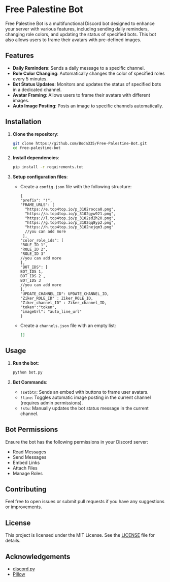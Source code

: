 # Free Palestine Bot

Free Palestine Bot is a multifunctional Discord bot designed to enhance your server with various features, including sending daily reminders, changing role colors, and updating the status of specified bots. This bot also allows users to frame their avatars with pre-defined images.

## Features

- **Daily Reminders**: Sends a daily message to a specific channel.
- **Role Color Changing**: Automatically changes the color of specified roles every 5 minutes.
- **Bot Status Updates**: Monitors and updates the status of specified bots in a dedicated channel.
- **Avatar Framing**: Allows users to frame their avatars with different images.
- **Auto Image Posting**: Posts an image to specific channels automatically.

## Installation

1. **Clone the repository**:
    ```sh
    git clone https://github.com/Boda335/Free-Palestine-Bot.git
    cd free-palestine-bot
    ```

2. **Install dependencies**:
    ```sh
    pip install -r requirements.txt
    ```

3. **Setup configuration files**:
    - Create a `config.json` file with the following structure:
      ```
      {
      "prefix": "!",
      "FRAME_URLS": [
        "https://e.top4top.io/p_3102rocca0.png",
        "https://a.top4top.io/p_3102gyw921.png",
        "https://l.top4top.io/p_3102sd2h20.png",
        "https://g.top4top.io/p_3102qq8yp2.png",
        "https://h.top4top.io/p_3102nejqm3.png"
        //you can add more
       ],
      "color_role_ids": [
      "ROLE_ID 1",
      "ROLE_ID 2",
      "ROLE_ID 3"
      //you can add more
      ],
      "BOT_IDS": [
      BOT_IDS 1,
      BOT_IDS 2 ,
      BOT_IDS 3
      //you can add more
      ],
      "UPDATE_CHANNEL_ID": UPDATE_CHANNEL_ID,
      "Ziker_ROLE_ID" : Ziker_ROLE_ID,
      "Ziker_channel_ID" : Ziker_channel_ID,
      "token":"token",
      "imageUrl": "auto_line_url"
      }
      ```

    - Create a `channels.json` file with an empty list:
      ```json
      []
      ```

## Usage

1. **Run the bot**:
    ```sh
    python bot.py
    ```

2. **Bot Commands**:
    - `!setbtn`: Sends an embed with buttons to frame user avatars.
    - `!line`: Toggles automatic image posting in the current channel (requires admin permissions).
    - `!stu`: Manually updates the bot status message in the current channel.

## Bot Permissions

Ensure the bot has the following permissions in your Discord server:
- Read Messages
- Send Messages
- Embed Links
- Attach Files
- Manage Roles

## Contributing

Feel free to open issues or submit pull requests if you have any suggestions or improvements.

## License

This project is licensed under the MIT License. See the [LICENSE](LICENSE) file for details.

## Acknowledgements

- [discord.py](https://github.com/Rapptz/discord.py)
- [Pillow](https://python-pillow.org/)
